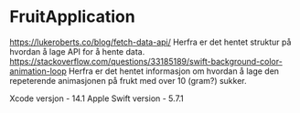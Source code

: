 # FruitApplication
https://lukeroberts.co/blog/fetch-data-api/ Herfra er det hentet struktur på hvordan å lage API for å hente data.
https://stackoverflow.com/questions/33185189/swift-background-color-animation-loop Herfra er det hentet informasjon om hvordan å lage den repeterende animasjonen på frukt med over 10 (gram?) sukker. 

Xcode versjon - 14.1
Apple Swift version - 5.7.1
